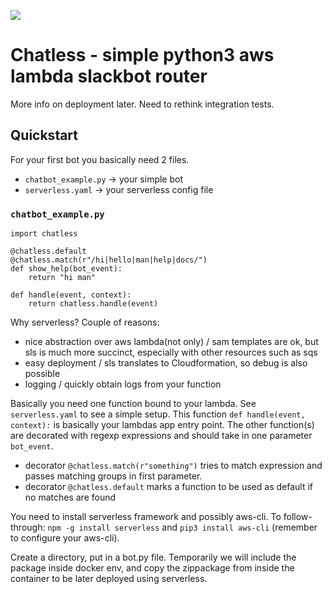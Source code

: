![](https://github.com/mamolli/chatless/workflows/ci/badge.svg) 
# Chatless - simple python3 aws lambda slackbot router

More info on deployment later. Need to rethink integration tests.

## Quickstart

For your first bot you basically need 2 files.
* `chatbot_example.py` -> your simple bot
* `serverless.yaml` -> your serverless config file

### `chatbot_example.py`
```
import chatless

@chatless.default
@chatless.match(r"/hi|hello|man|help|docs/")
def show_help(bot_event):
    return "hi man"

def handle(event, context):
    return chatless.handle(event)

```

Why serverless?
Couple of reasons:
 - nice abstraction over aws lambda(not only) / sam templates are ok, but sls is much more succinct, especially with other resources such as sqs
 - easy deployment / sls translates to Cloudformation, so debug is also possible
 - logging / quickly obtain logs from your function


Basically you need one function bound to your lambda.
See `serverless.yaml` to see a simple setup.
This function `def handle(event, context):` is basically your lambdas app entry point.
The other function(s) are decorated with regexp expressions and should take in one parameter `bot_event`.
* decorator `@chatless.match(r"something")` tries to match expression and passes matching groups in first parameter.
* decorator `@chatless.default` marks a function to be used as default if no matches are found


You need to install serverless framework and possibly aws-cli.
To follow-through:
`npm -g install serverless` and `pip3 install aws-cli` (remember to configure your aws-cli).

Create a directory, put in a bot.py file.
Temporarily we will include the package inside docker env, and copy the zippackage from inside the container to be later deployed using serverless.
